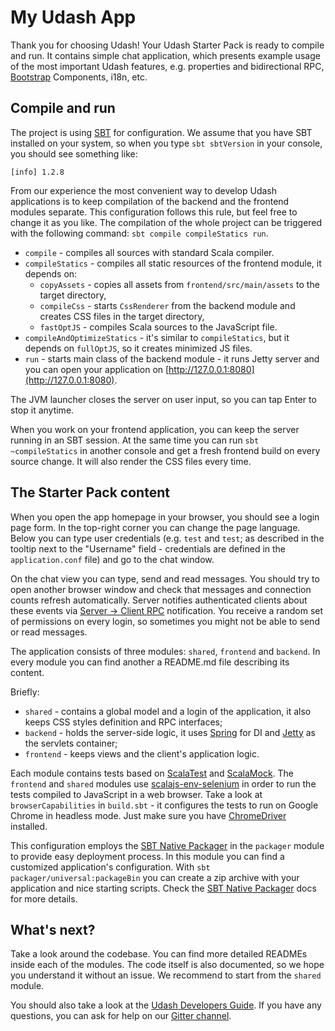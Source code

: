 # My Udash App

Thank you for choosing Udash! Your Udash Starter Pack is ready to compile and run. 
It contains simple chat application, which presents example usage of the most important 
Udash features, e.g. properties and bidirectional RPC, 
[Bootstrap](https://getbootstrap.com/docs/3.3/) Components, i18n, etc.

## Compile and run

The project is using [SBT](https://www.scala-sbt.org/) for configuration. We assume that 
you have SBT installed on your system, so when you type `sbt sbtVersion` in your console, 
you should see something like:

```sbtshell
[info] 1.2.8
```

From our experience the most convenient way to develop Udash applications is to keep compilation of the backend 
and the frontend modules separate. 
This configuration follows this rule, but feel free to change it as you like. 
The compilation of the whole project can be triggered with the following command: 
`sbt compile compileStatics run`. 

* `compile` - compiles all sources with standard Scala compiler.
* `compileStatics` - compiles all static resources of the frontend module, it depends on:
  * `copyAssets` - copies all assets from `frontend/src/main/assets` to the target directory,
  * `compileCss` - starts `CssRenderer` from the backend module and creates CSS files in the target directory,
  * `fastOptJS` - compiles Scala sources to the JavaScript file.
* `compileAndOptimizeStatics` - it's similar to `compileStatics`, but it depends on `fullOptJS`, so it creates minimized JS files.
* `run` - starts main class of the backend module - it runs Jetty server and you can open your application on [http://127.0.0.1:8080](http://127.0.0.1:8080).

The JVM launcher closes the server on user input, so you can tap Enter to stop it anytime.

When you work on your frontend application, you can keep the server running in an SBT session. 
At the same time you can run `sbt ~compileStatics` in another console and get a fresh frontend
build on every source change. It will also render the CSS files every time.

## The Starter Pack content 

When you open the app homepage in your browser, you should see a login page form. In the top-right corner 
you can change the page language. Below you can type user credentials (e.g. `test` and `test`; 
as described in the tooltip next to the "Username" field - credentials are defined in the `application.conf` file)
and go to the chat window. 

On the chat view you can type, send and read messages. You should try to open another browser window and 
check that messages and connection counts refresh automatically. Server notifies authenticated clients
about these events via [Server -> Client RPC](http://guide.udash.io/#/rpc/server-client) notification. 
You receive a random set of permissions on every login, so sometimes you might not be able to 
send or read messages.   

The application consists of three modules: `shared`, `frontend` and `backend`. In every module you 
can find another a README.md file describing its content. 

Briefly:
* `shared` - contains a global model and a login of the application, it also keeps CSS styles definition and RPC interfaces;
* `backend` - holds the server-side logic, it uses [Spring](https://spring.io/) for DI and [Jetty](https://www.eclipse.org/jetty/) as the servlets container;
* `frontend` -  keeps views and the client's application logic. 

Each module contains tests based on [ScalaTest](http://www.scalatest.org/) and [ScalaMock](http://scalamock.org/).
The `frontend` and `shared` modules use [scalajs-env-selenium](https://github.com/scala-js/scala-js-env-selenium) in order
to run the tests compiled to JavaScript in a web browser. Take a look at `browserCapabilities` in `build.sbt` - 
it configures the tests to run on Google Chrome in headless mode. 
Just make sure you have [ChromeDriver](https://sites.google.com/a/chromium.org/chromedriver/) installed.  

This configuration employs the [SBT Native Packager](https://github.com/sbt/sbt-native-packager) 
in the `packager` module to provide easy deployment process. In this module you can find a customized 
application's configuration. With `sbt packager/universal:packageBin` you can create a zip archive with 
your application and nice starting scripts. Check the 
[SBT Native Packager](https://github.com/sbt/sbt-native-packager) docs for more details. 

## What's next?

Take a look around the codebase. You can find more detailed READMEs inside each of the modules. 
The code itself is also documented, so we hope you understand it without an issue.
We recommend to start from the `shared` module. 

You should also take a look at the [Udash Developers Guide](http://guide.udash.io/). 
If you have any questions, you can ask for help on our [Gitter channel](https://gitter.im/UdashFramework/udash-core).

